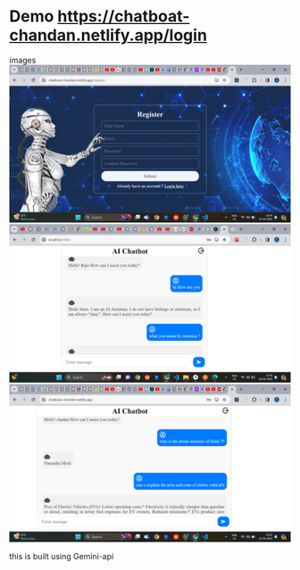 # Demo https://chatboat-chandan.netlify.app/login
images 
<img src= '/register.png' alt="Register" />
<img src='/image1.png' alt="Image 1" />
<img src='/image2.png' alt="Image 2" />


this is built using Gemini-api 
